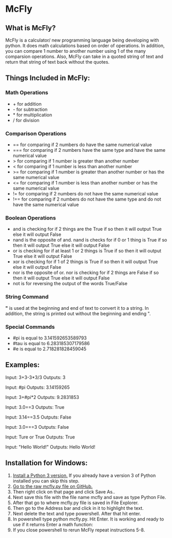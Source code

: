 <h1>McFly</h1>

<h2>What is McFly?</h2>
<p>McFly is a calculator/ new programming language being developing with python. It does math calculations based on order of operations. In addition, you can compare 1 number to another number using 1 of the many comparsion operations. Also, McFly can take in a quoted string of text and return that string of text back without the quotes.</p>

<h2>Things Included in McFly:</h2>

<h3>Math Operations</h3> 
  <ul>
    <li>+ for addition</li>
    <li>- for subtraction</li>
    <li>* for multiplication</li>
    <li>/ for division</li>
  </ul>

<h3>Comparison Operations</h3> 
  <ul>
    <li>== for comparing if 2 numbers do have the same numerical value</li> 
    <li>=== for comparing if 2 numbers have the same type and have the same numerical value</li>
    <li>> for comparing if 1 number is greater than another number</li>
    <li>< for comparing if 1 number is less than another number</li>
    <li>>= for comparing if 1 number is greater than another number or has the same numerical value</li>
    <li><= for comparing if 1 number is less than another number or has the same numerical value</li>
    <li>!= for comparing if 2 numbers do not have the same numerical value</li>
    <li>!== for comparing if 2 numbers do not have the same type and do not have the same numerical value</li>
  </ul>
  
<h3>Boolean Operations</h3>
  <ul>
    <li>and is checking for if 2 things are the True if so then it will output True else it will output False</li>
    <li>nand is the opposite of and. nand is checks for if 0 or 1 thing is True if so then it will output True else it will output False</li>
    <li>or is checking for if at least 1 or 2 things is True if so then it will output True else it will output False</li>
    <li>xor is checking for if 1 of 2 things is True if so then it will output True else it will output False</li>
    <li>nor is the opposite of or. nor is checking for if 2 things are False if so then it will output True else it will output False</li>
    <li>not is for reversing the output of the words True/False</li>
  </ul>
  
<h3>String Command</h3>
  <p><b>"</b> is used at the beginning and end of text to convert it to a string. In addition, the string is printed out without the beginning and ending ".</p>

<h3>Special Commands</h3>
  <ul>
    <li>#pi is equal to 3.141592653589793</li>
    <li>#tau is equal to 6.283185307179586</li>
    <li>#e is equal to 2.718281828459045</li>
  </ul>
  
<h2>Examples:</h2>
  <p>Input: 3+3-3*3/3 Outputs: 3</p>
  <p>Input: #pi  Outputs: 3.14159265</p> 
  <p>Input: 3+#pi*2 Outputs: 9.2831853</p>
  <p>Input: 3.0==3 Outputs: True</p>
  <p>Input: 3.14==3.5 Outputs: False</p>
  <p>Input: 3.0===3 Outputs: False</p>
  <p>Input: Ture or True Outputs: True</p>
  <p>Input: "Hello World!" Outputs: Hello World!</p>

<h2>Installation for Windows:</h2>
<ol>
  <li><a href="https://www.python.org/downloads/">Install a Python 3 version.</a> If you already have a version 3 of Python installed you can skip this step.</li>
  <li><a href="https://raw.githubusercontent.com/SeaFilmz/McFly/DevCode/mcfly.py">Go to the raw mcfly.py file on GitHub.</a></li>
  <li>Then right click on that page and click Save As..</li>
  <li>Next save this file with the file name mcfly and save as type Python File.</li>
  <li>After that go to where mcfly.py file is saved in File Explorer.</li>
  <li>Then go to the Address bar and click in it to highlight the text.</li>
  <li>Next delete the text and type powershell. After that hit enter.</li>
  <li>In powershell type python mcfly.py. Hit Enter. It is working and ready to use if it returns Enter a math function:</li>
  <li>If you close powershell to rerun McFly repeat instructions 5-8.
 </ol>
